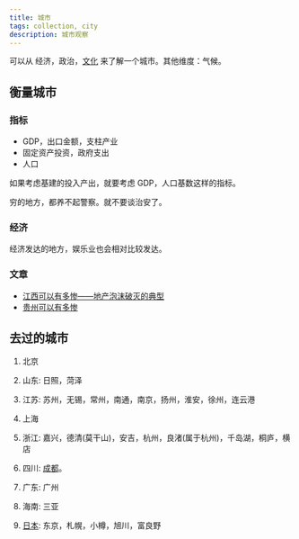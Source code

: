 ```yaml
---
title: 城市
tags: collection, city
description: 城市观察
---
```


可以从 经济，政治，[文化](../c/culture.md)
来了解一个城市。其他维度：气候。

## 衡量城市
### 指标
* GDP，出口金额，支柱产业
* 固定资产投资，政府支出
* 人口

如果考虑基建的投入产出，就要考虑 GDP，人口基数这样的指标。

穷的地方，都养不起警察。就不要谈治安了。

### 经济
经济发达的地方，娱乐业也会相对比较发达。

### 文章
* [江西可以有多惨——地产泡沫破灭的典型](https://www.yyshao.icu/article/588706fa-060c-46cd-9385-40bc0239ead8)
* [贵州可以有多惨](https://www.yyshao.icu/article/2b25be84-6dbc-4986-92c0-202c4bc1d5df)

## 去过的城市
1. 北京
2. 山东: 日照，菏泽
3. 江苏: 苏州，无锡，常州，南通，南京，扬州，淮安，徐州，连云港
4. 上海
5. 浙江: 嘉兴，德清(莫干山)，安吉，杭州，良渚(属于杭州)，千岛湖，桐庐，横店
6. 四川: [成都](../c/chengdu.md)。
7. 广东: 广州
8. 海南: 三亚


1. [日本](../j/japan.md): 东京，札幌，小樽，旭川，富良野
